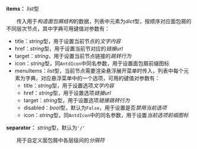 **items：** *list*型

　　传入用于*构造面包屑结构*的数据，列表中元素为*dict*型，按顺序对应面包屑的不同层次节点，其中字典可用键值对参数有：

- title：*string*型，用于设置当前节点的*文字内容*
- href：*string*型，用于设置当前节对应的*链接url*
- target：*string*，用于设置当前节点链接的*跳转行为*
- icon：*string*型，同`AntdIcon`中同名参数，用于设置面包屑前缀图标
- menuItems：*list*型，当前节点需要渲染悬浮展开菜单时传入，列表中每个元素为字典，对应悬浮菜单中的一个选项，可用的键值对参数有：
  - title：*string*型，用于设置选项*文字内容*
  - href：*string*型，用于设置选项*链接url*
  - target：*string*型，用于设置选项*链接跳转行为*
  - disabled：*bool*型，默认为`False`，用于设置是否*禁用当前选项*
  - icon：*string*型，同`AntdIcon`中的同名参数，用于设置*当前选项前缀图标*

**separator：** *string*型，默认为`'/'`

　　用于自定义面包屑中各层级间的*分隔符*